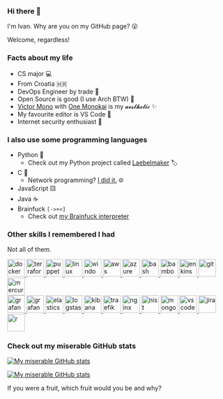 ### Hi there 🤘

I'm Ivan. Why are you on my GitHub page? :open_mouth:

Welcome, regardless!

### Facts about my life

- CS major 💻
- From Croatia 🇭🇷
- DevOps Engineer by trade 🔄
- Open Source is good (I use Arch BTW) 🐧
- [Victor Mono](https://rubjo.github.io/victor-mono/) with [One Monokai](https://github.com/azemoh/vscode-one-monokai) is my 𝓪𝓮𝓼𝓽𝓱𝓮𝓽𝓲𝓬 ✨
- My favourite editor is VS Code 📓
- Internet security enthusiast 🔐

### I also use some programming languages

- Python 🐍
  - Check out my Python project called [Laebelmaker](https://github.com/ivanbratovic/laebelmaker) 🏷️
- C 💾
  - Network programming? [I did it.](https://github.com/ivanbratovic/libuv-examples) 🌐
- JavaScript 🟨
- Java ☕
- Brainfuck `[->+<]`
  - Check out [my Brainfuck interpreter](https://github.com/ivanbratovic/brainfuck-py)

### Other skills I remembered I had
Not all of them.
<p align="left">
  <a href="https://www.docker.com/" target="_blank"> <img src="https://www.vectorlogo.zone/logos/docker/docker-tile.svg" alt="docker" width="40" height="40"/> </a>
  <a href="https://www.terraform.io/" target="_blank"> <img src="https://www.vectorlogo.zone/logos/terraformio/terraformio-icon.svg" alt="terraform" width="40" height="40"/> </a>
  <a href="https://www.puppet.com/" target="_blank"> <img src="https://www.vectorlogo.zone/logos/puppet/puppet-icon.svg" alt="puppet" width="40" height="40"/> </a>
  <a href="https://www.freebsd.org/" target="_blank"> <img src="https://www.vectorlogo.zone/logos/linux/linux-icon.svg" alt="linux" width="40" height="40"/> </a>
  <a href="https://www.microsoft.com/en-us/windows-server" target="_blank"> <img src="https://www.vectorlogo.zone/logos/microsoft/microsoft-icon.svg" alt="windows" width="40" height="40"/> </a>
  <a href="https://aws.amazon.com/" target="_blank"> <img src="https://www.vectorlogo.zone/logos/amazon_aws/amazon_aws-icon.svg" alt="aws" width="40" height="40"/> </a>
  <a href="https://azure.microsoft.com/" target="_blank"> <img src="https://www.vectorlogo.zone/logos/microsoft_azure/microsoft_azure-icon.svg" alt="azure" width="40" height="40"/> </a>
  <a href="https://www.gnu.org/software/bash/" target="_blank"> <img src="https://www.vectorlogo.zone/logos/gnu_bash/gnu_bash-icon.svg" alt="bash" width="40" height="40"/> </a>
  <a href="https://www.atlassian.com/software/bamboo" target="_blank"> <img src="https://www.vectorlogo.zone/logos/atlassian_bamboo/atlassian_bamboo-icon.svg" alt="bamboo" width="40" height="40"/> </a>
  <a href="https://www.jenkins.io" target="_blank"> <img src="https://www.vectorlogo.zone/logos/jenkins/jenkins-icon.svg" alt="jenkins" width="40" height="40"/> </a>
  <a href="https://git-scm.com/" target="_blank"> <img src="https://www.vectorlogo.zone/logos/git-scm/git-scm-icon.svg" alt="git" width="40" height="40"/> </a>
  <a href="https://www.mercurial-scm.org/" target="_blank"> <img src="https://www.vectorlogo.zone/logos/mercurial-scm/mercurial-scm-icon.svg" alt="mercurial" width="40" height="40"/> </a>
<br/>
  <a href="https://grafana.com" target="_blank"> <img src="https://www.vectorlogo.zone/logos/grafana/grafana-icon.svg" alt="grafana" width="40" height="40"/> </a>
  <a href="https://prometheus.io/" target="_blank"> <img src="https://www.vectorlogo.zone/logos/prometheusio/prometheusio-icon.svg" alt="grafana" width="40" height="40"/> </a>
  <a href="https://www.elastic.co" target="_blank"> <img src="https://www.vectorlogo.zone/logos/elastic/elastic-icon.svg" alt="elasticsearch" width="40" height="40"/> </a>
  <a href="https://www.elastic.co" target="_blank"> <img src="https://www.vectorlogo.zone/logos/elasticco_logstash/elasticco_logstash-icon.svg" alt="logstash" width="40" height="40"/> </a>
  <a href="https://www.elastic.co/kibana" target="_blank"> <img src="https://www.vectorlogo.zone/logos/elasticco_kibana/elasticco_kibana-icon.svg" alt="kibana" width="40" height="40"/> </a>
  <a href="https://traefik.io/" target="_blank"> <img src="https://www.vectorlogo.zone/logos/traefikio/traefikio-icon.svg" alt="traefik" width="40" height="40"/> </a>
  <a href="https://www.nginx.com" target="_blank"> <img src="https://www.vectorlogo.zone/logos/nginx/nginx-icon.svg" alt="nginx" width="40" height="40"/> </a>
  <a href="https://www.nist.gov/cyberframework/" target="_blank"> <img src="https://www.vectorlogo.zone/logos/nist/nist-icon.svg" alt="nist" width="40" height="40"/> </a>
  <a href="https://www.mongodb.com/" target="_blank"> <img src="https://www.vectorlogo.zone/logos/mongodb/mongodb-icon.svg" alt="mongodb" width="40" height="40"/> </a>
  <a href="https://code.visualstudio.com/" target="_blank"> <img src="https://www.vectorlogo.zone/logos/visualstudio_code/visualstudio_code-icon.svg" alt="vscode" width="40" height="40"/> </a>
  <a href="atlassian.com/software/jira" target="_blank"> <img src="https://www.vectorlogo.zone/logos/atlassian_jira/atlassian_jira-icon.svg" alt="jira" width="40" height="40"/> </a>
  <a href="https://www.r-project.org/" target="_blank"> <img src="https://www.vectorlogo.zone/logos/r-project/r-project-icon.svg" alt="r" width="40" height="40"/> </a>
</p>

### Check out my miserable GitHub stats
[![My miserable GitHub stats](https://github-readme-stats.vercel.app/api?username=ivanbratovic&count_private=true&show_icons=true&include_all_commits=true&theme=onedark)](https://github.com/anuraghazra/github-readme-stats)

[![My miserable GitHub stats](https://github-profile-trophy.vercel.app/?username=ivanbratovic&theme=onedark&column=3&row=2)](https://github.com/ryo-ma/github-profile-trophy) 



If you were a fruit, which fruit would you be and why?
